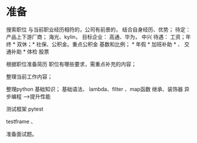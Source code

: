# 准备

搜索职位
与当前职业经历相符的，公司有前景的，
结合自身经历、优势； 
待定： 产品上下游厂商； 海光、kylin， 
目标企业： 高通、华为， 中兴
待遇：
工资；年终  * 
双休；*
社保、公积金。重点公积金 基数和比例； * 
年假 *
加班补助 * 、 交通补助 * 
体检
股票


根据职位准备简历
职位有哪些要求，需重点补充的内容；

整理当前工作内容；

整理python 基础知识；
基础语法、
lambda、filter 、map函数
继承、装饰器
异步编程 -->提升性能

测试框架 pytest 

testframe 、 


准备面试题。
